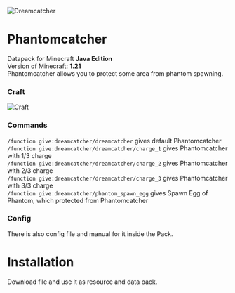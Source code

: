 ![Dreamcatcher](https://cdn.modrinth.com/data/cached_images/90b7c7901ec817ae40354b1cd08b8004254ab2d1.png)
# Phantomcatcher
Datapack for Minecraft **Java Edition**\
Version of Minecraft: **1.21**\
Phantomcatcher allows you to protect some area from phantom spawning.

### Craft
![Craft](https://cdn.modrinth.com/data/aJR2iLDU/images/8f4dd436a76b41698e6443260cf347ff34258892.png)

### Commands
```/function give:dreamcatcher/dreamcatcher``` gives default Phantomcatcher\
```/function give:dreamcatcher/dreamcatcher/charge_1``` gives Phantomcatcher with 1/3 charge\
```/function give:dreamcatcher/dreamcatcher/charge_2``` gives Phantomcatcher with 2/3 charge\
```/function give:dreamcatcher/dreamcatcher/charge_3``` gives Phantomcatcher with 3/3 charge\
```/function give:dreamcatcher/phantom_spawn_egg``` gives Spawn Egg of Phantom, which protected from Phantomcatcher

### Config
There is also config file and manual for it inside the Pack.

# Installation
Download file and use it as resource and data pack.
